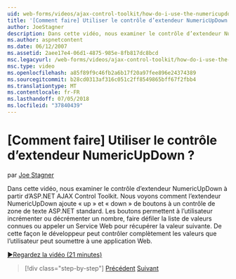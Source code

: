 ```yaml
---
uid: web-forms/videos/ajax-control-toolkit/how-do-i-use-the-numericupdown-extender-control
title: '[Comment faire] Utiliser le contrôle d’extendeur NumericUpDown ? | Microsoft Docs'
author: JoeStagner
description: Dans cette vidéo, nous examiner le contrôle d’extendeur NumericUpDown à partir d’ASP.NET AJAX Control Toolkit. Nous voyons comment l’extendeur NumericUpDown ajoute « inscrire » et « bas »...
ms.author: aspnetcontent
ms.date: 06/12/2007
ms.assetid: 2aee17e4-06d1-4875-985e-8fb817dc8bcd
msc.legacyurl: /web-forms/videos/ajax-control-toolkit/how-do-i-use-the-numericupdown-extender-control
msc.type: video
ms.openlocfilehash: a85f89f9c46fb2a6b17f20a97fee896e24374389
ms.sourcegitcommit: b28cd0313af316c051c2ff8549865bff67f2fbb4
ms.translationtype: MT
ms.contentlocale: fr-FR
ms.lasthandoff: 07/05/2018
ms.locfileid: "37840439"
---
```

<a name="how-do-i-use-the-numericupdown-extender-control"></a>[Comment faire] Utiliser le contrôle d’extendeur NumericUpDown ?
====================
par [Joe Stagner](https://github.com/JoeStagner)

Dans cette vidéo, nous examiner le contrôle d’extendeur NumericUpDown à partir d’ASP.NET AJAX Control Toolkit. Nous voyons comment l’extendeur NumericUpDown ajoute « up » et « down » de boutons à un contrôle de zone de texte ASP.NET standard. Les boutons permettent à l’utilisateur incrémenter ou décrémenter un nombre, faire défiler la liste de valeurs connues ou appeler un Service Web pour récupérer la valeur suivante. De cette façon le développeur peut contrôler complètement les valeurs que l’utilisateur peut soumettre à une application Web.

[&#9654;Regardez la vidéo (21 minutes)](https://channel9.msdn.com/Blogs/ASP-NET-Site-Videos/how-do-i-use-the-numericupdown-extender-control)

> [!div class="step-by-step"]
> [Précédent](how-do-i-use-the-pagingbulletedlist-extender-control.md)
> [Suivant](how-do-i-use-the-aspnet-ajax-validatorcallout-extender.md)
